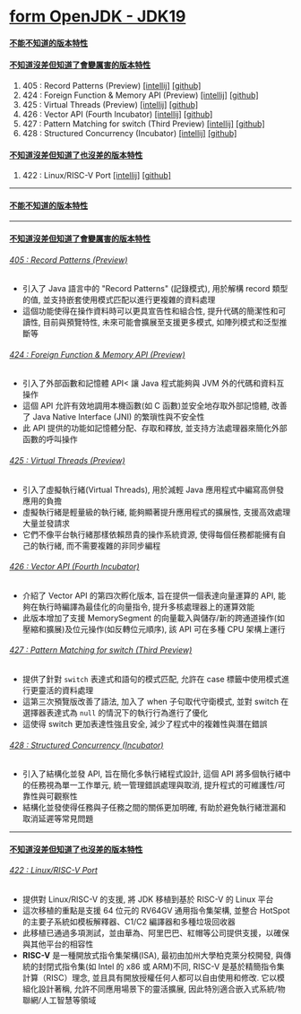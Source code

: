 <a id="head"></a>

# [form OpenJDK - JDK19](https://openjdk.org/projects/jdk/19)

#### <a id="head1"></a> [不能不知道的版本特性](#不能不知道的版本特性)

#### <a id="head2"></a> [不知道沒差但知道了會變厲害的版本特性](#不知道沒差但知道了會變厲害的版本特性)

1. 405 : Record Patterns (Preview) [[intellij]](#405--record-patterns--preview-) [[github]](#405--record-patterns-preview)
1. 424 : Foreign Function & Memory API (Preview) [[intellij]](#424--foreign-function--memory-api--preview-) [[github]](#424--foreign-function--memory-api-preview)
1. 425 : Virtual Threads (Preview) [[intellij]](#425--virtual-threads--preview-) [[github]](#425--virtual-threads-preview)
1. 426 : Vector API (Fourth Incubator) [[intellij]](#426--vector-api--fourth-incubator-) [[github]](#426--vector-api-fourth-incubator)
1. 427 : Pattern Matching for switch (Third Preview) [[intellij]](#427--pattern-matching-for-switch--third-preview-) [[github]](#427--pattern-matching-for-switch-third-preview)
1. 428 : Structured Concurrency (Incubator) [[intellij]](#428--structured-concurrency--incubator-) [[github]](#428--structured-concurrency-incubator)

#### <a id="head3"></a> [不知道沒差但知道了也沒差的版本特性](#不知道沒差但知道了也沒差的版本特性)

1. 422 : Linux/RISC-V Port [[intellij]](#422--linuxrisc-v-port) [[github]](#422--linuxrisc-v-port)

---

#### [不能不知道的版本特性](#head1)

---

#### [不知道沒差但知道了會變厲害的版本特性](#head2)

###### [405 : Record Patterns (Preview)](https://openjdk.org/jeps/405)

- 引入了 Java 語言中的 "Record Patterns" (記錄模式), 用於解構 record 類型的值, 並支持嵌套使用模式匹配以進行更複雜的資料處理
- 這個功能使得在操作資料時可以更具宣告性和組合性, 提升代碼的簡潔性和可讀性, 目前與預覽特性, 未來可能會擴展至支援更多模式, 如陣列模式和泛型推斷等

###### [424 : Foreign Function &amp; Memory API (Preview)](https://openjdk.org/jeps/424)

- 引入了外部函數和記憶體 API< 讓 Java 程式能夠與 JVM 外的代碼和資料互操作
- 這個 API 允許有效地調用本機函數(如 C 函數)並安全地存取外部記憶體, 改善了 Java Native Interface (JNI) 的繁瑣性與不安全性
- 此 API 提供的功能如記憶體分配、存取和釋放, 並支持方法處理器來簡化外部函數的呼叫操作

###### [425 : Virtual Threads (Preview)](https://openjdk.org/jeps/425)

- 引入了虛擬執行緒(Virtual Threads), 用於減輕 Java 應用程式中編寫高併發應用的負擔
- 虛擬執行緒是輕量級的執行緒, 能夠顯著提升應用程式的擴展性, 支援高效處理大量並發請求
- 它們不像平台執行緒那樣依賴昂貴的操作系統資源, 使得每個任務都能擁有自己的執行緒, 而不需要複雜的非同步編程

###### [426 : Vector API (Fourth Incubator)](https://openjdk.org/jeps/426)

- 介紹了 Vector API 的第四次孵化版本, 旨在提供一個表達向量運算的 API, 能夠在執行時編譯為最佳化的向量指令, 提升多核處理器上的運算效能
- 此版本增加了支援 MemorySegment 的向量載入與儲存/新的跨通道操作(如壓縮和擴展)及位元操作(如反轉位元順序), 該 API 可在多種 CPU 架構上運行

###### [427 : Pattern Matching for switch (Third Preview)](https://openjdk.org/jeps/427)

- 提供了針對 `switch` 表達式和語句的模式匹配, 允許在 case 標籤中使用模式進行更靈活的資料處理
- 這第三次預覽版改善了語法, 加入了 when 子句取代守衛模式, 並對 switch 在選擇器表達式為 `null` 的情況下的執行行為進行了優化
- 這使得 switch 更加表達性強且安全, 減少了程式中的複雜性與潛在錯誤

###### [428 : Structured Concurrency (Incubator)](https://openjdk.org/jeps/428)

- 引入了結構化並發 API, 旨在簡化多執行緒程式設計, 這個 API 將多個執行緒中的任務視為單一工作單元, 統一管理錯誤處理與取消, 提升程式的可維護性/可靠性與可觀察性
- 結構化並發使得任務與子任務之間的關係更加明確, 有助於避免執行緒泄漏和取消延遲等常見問題

---

#### [不知道沒差但知道了也沒差的版本特性](#head3)

###### [422 : Linux/RISC-V Port](https://openjdk.org/jeps/422)

- 提供對 Linux/RISC-V 的支援, 將 JDK 移植到基於 RISC-V 的 Linux 平台
- 這次移植的重點是支援 64 位元的 RV64GV 通用指令集架構, 並整合 HotSpot 的主要子系統如模板解釋器、C1/C2 編譯器和多種垃圾回收器
- 此移植已通過多項測試，並由華為、阿里巴巴、紅帽等公司提供支援，以確保與其他平台的相容性
- **RISC-V** 是一種開放式指令集架構(ISA), 最初由加州大學柏克萊分校開發, 與傳統的封閉式指令集(如 Intel 的 x86 或 ARM)不同, RISC-V
  是基於精簡指令集計算（RISC）理念, 並且具有開放授權任何人都可以自由使用和修改. 它以模組化設計著稱, 允許不同應用場景下的靈活擴展,
  因此特別適合嵌入式系統/物聯網/人工智慧等領域
